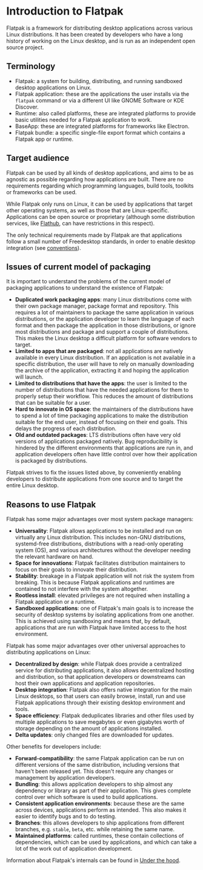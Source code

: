 # Introduction to Flatpak

Flatpak is a framework for distributing desktop applications across
various Linux distributions. It has been created by developers who have
a long history of working on the Linux desktop, and is run as an
independent open source project.

## Terminology

- Flatpak: a system for building, distributing, and running sandboxed
  desktop applications on Linux.
- Flatpak application: these are the applications the user installs
  via the `flatpak` command or via a different UI like GNOME Software
  or KDE Discover.
- Runtime: also called platforms, these are integrated platforms to
  provide basic utilities needed for a Flatpak application to work.
- BaseApp: these are integrated platforms for frameworks like
  Electron.
- Flatpak bundle: a specific single-file export format which contains
  a Flatpak app or runtime.

## Target audience

Flatpak can be used by all kinds of desktop applications, and aims to be
as agnostic as possible regarding how applications are built. There are
no requirements regarding which programming languages, build tools,
toolkits or frameworks can be used.

While Flatpak only runs on Linux, it can be used by applications that
target other operating systems, as well as those that are
Linux-specific. Applications can be open source or proprietary (although
some distribution services, like [Flathub](https://flathub.org/), can
have restrictions in this respect).

The only technical requirements made by Flatpak are that applications
follow a small number of Freedesktop standards, in order to enable
desktop integration (see [conventions](../building/conventions)).

## Issues of current model of packaging

It is important to understand the problems of the current model of
packaging applications to understand the existence of Flatpak:

- **Duplicated work packaging apps**: many Linux distributions come
  with their own package manager, package format and repository. This
  requires a lot of maintainers to package the same application in
  various distributions, or the application developer to learn the
  language of each format and then package the application in those
  distributions, or ignore most distributions and package and support
  a couple of distributions. This makes the Linux desktop a difficult
  platform for software vendors to target.
- **Limited to apps that are packaged**: not all applications are
  natively available in every Linux distribution. If an application is
  not available in a specific distribution, the user will have to rely
  on manually downloading the archive of the application, extracting
  it and hoping the application will launch.
- **Limited to distributions that have the apps**: the user is limited
  to the number of distributions that have the needed applications for
  them to properly setup their workflow. This reduces the amount of
  distributions that can be suitable for a user.
- **Hard to innovate in OS space**: the maintainers of the
  distributions have to spend a lot of time packaging applications to
  make the distribution suitable for the end user, instead of focusing
  on their end goals. This delays the progress of each distribution.
- **Old and outdated packages**: LTS distributions often have very old
  versions of applications packaged natively. Bug reproducibility is
  hindered by the different environments that applications are run in,
  and application developers often have little control over how their
  application is packaged by distributions.

Flatpak strives to fix the issues listed above, by conveniently enabling
developers to distribute applications from one source and to target the
entire Linux desktop.

## Reasons to use Flatpak

Flatpak has some major advantages over most system package managers:

- **Universality**: Flatpak allows applications to be installed and
  run on virtually any Linux distribution. This includes non-GNU
  distributions, systemd-free distributions, distributions with a
  read-only operating system (OS), and various architectures without
  the developer needing the relevant hardware on hand.
- **Space for innovations**: Flatpak facilitates distribution
  maintainers to focus on their goals to innovate their distribution.
- **Stability**: breakage in a Flatpak application will not risk the
  system from breaking. This is because Flatpak applications and
  runtimes are contained to not interfere with the system altogether.
- **Rootless install**: elevated privileges are not required when
  installing a Flatpak application or a runtime.
- **Sandboxed applications**: one of Flatpak's main goals is to
  increase the security of desktop systems by isolating applications
  from one another. This is achieved using sandboxing and means that,
  by default, applications that are run with Flatpak have limited
  access to the host environment.

Flatpak has some major advantages over other universal approaches to
distributing applications on Linux:

- **Decentralized by design**: while Flatpak does provide a
  centralized service for distributing applications, it also allows
  decentralized hosting and distribution, so that application
  developers or downstreams can host their own applications and
  application repositories.
- **Desktop integration**: Flatpak also offers native integration for
  the main Linux desktops, so that users can easily browse, install,
  run and use Flatpak applications through their existing desktop
  environment and tools.
- **Space efficiency**: Flatpak deduplicates libraries and other files
  used by multiple applications to save megabytes or even gigabytes
  worth of storage depending on the amount of applications installed.
- **Delta updates**: only changed files are downloaded for updates.

Other benefits for developers include:

- **Forward-compatibility**: the same Flatpak application can be run
  on different versions of the same distribution, including versions
  that haven't been released yet. This doesn't require any changes
  or management by application developers.
- **Bundling**: this allows application developers to ship almost any
  dependency or library as part of their application. This gives
  complete control over which software is used to build applications.
- **Consistent application environments**: because these are the same
  across devices, applications perform as intended. This also makes it
  easier to identify bugs and to do testing.
- **Branches**: this allows developers to ship applications from
  different branches, e.g. `stable`, `beta`, etc. while retaining the
  same name.
- **Maintained platforms**: called runtimes, these contain collections
  of dependencies, which can be used by applications, and which can
  take a lot of the work out of application development.

Information about Flatpak's internals can be found in
[Under the hood](../reference-docs/under-the-hood).
